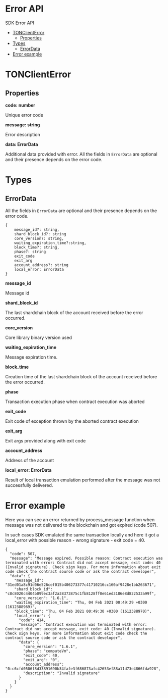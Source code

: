 # Error API

SDK Error API

- [TONClientError](#tonclienterror)
  - [Properties](#properties)
- [Types](#types)
  - [ErrorData](#errordata)
- [Error example](#error-example)

# TONClientError
## Properties

**code: number**

Unique error code

**message: string**

Error description

**data: ErrorData**

Additional data provided with error. All the fields in `ErrorData` are optional and their presence depends on the error code.

# Types
## ErrorData

All the fields in `ErrorData` are optional and their presence depends on the error code.

```
{
	message_id?: string,
	shard_block_id?: string
	core_version?: string,
	waiting_expiration_time?:string,
	block_time?: string,
	phase?: string
	exit_code
	exit_arg
	account_address?: string
	local_error: ErrorData
}
```

**message_id**

Message id

**shard_block_id**

The last shardchain block of the account received before the error occurred.

**core_version**

Core library binary version used

**waiting_expiration_time**

Message expiration time.

**block_time**

Creation time of the last shardchain block of the account received before the error occurred.

**phase**

Transaction execution phase when contract execution was aborted

**exit_code**

Exit code of exception thrown by the aborted contract execution

**exit_arg**

Exit args provided along with exit code

**account_address**

Address of the account

**local_error: ErrorData**

Result of local transaction emulation performed after the message was not successfully delivered.


# Error example

Here you can see an error returned by process_message function when message was not delivered to the blockchain and got expired (code 507). 

In such cases SDK emulated the same transaction locally and here it got a local_error with possible reason - wrong signature - exit code = 40.

```
{
  "code": 507,
  "message": "Message expired. Possible reason: Contract execution was terminated with error: Contract did not accept message, exit code: 40 (Invalid signature). Check sign keys. For more information about exit code check the contract source code or ask the contract developer",
  "data": {
    "message_id": "31ed01a8c91d06e526cef015b406273377c41710216cc160af9428e1bb263671",
    "shard_block_id": "c8c8020c4404b099ec3af2a38373875c1fb8128ff0e61ed3186e8d822533a99f",
    "core_version": "1.6.1",
    "waiting_expiration_time": "Thu, 04 Feb 2021 00:49:29 +0300 (1612388969)",
    "block_time": "Thu, 04 Feb 2021 00:49:30 +0300 (1612388970)",
    "local_error": {
      "code": 414,
      "message": "Contract execution was terminated with error: Contract did not accept message, exit code: 40 (Invalid signature). Check sign keys. For more information about exit code check the contract source code or ask the contract developer",
      "data": {
        "core_version": "1.6.1",
        "phase": "computeVm",
        "exit_code": 40,
        "exit_arg": "0",
        "account_address": "0:c6cfd0506f8d33891690b34fafe3f686873afc42653ef88a11d73e4866fda928",
        "description": "Invalid signature"
      }
    }
  }
}
```